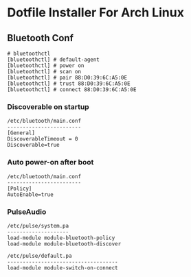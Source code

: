 # Dotfile Installer For Arch Linux

## Bluetooth Conf

```
# bluetoothctl
[bluetoothctl] # default-agent
[bluetoothctl] # power on
[bluetoothctl] # scan on
[bluetoothctl] # pair 88:D0:39:6C:A5:0E
[bluetoothctl] # trust 88:D0:39:6C:A5:0E
[bluetoothctl] # connect 88:D0:39:6C:A5:0E
```

### Discoverable on startup

```
/etc/bluetooth/main.conf
------------------------
[General]
DiscoverableTimeout = 0
Discoverable=true
```
### Auto power-on after boot

```
/etc/bluetooth/main.conf
------------------------
[Policy]
AutoEnable=true
```
### PulseAudio

```
/etc/pulse/system.pa
--------------------
load-module module-bluetooth-policy
load-module module-bluetooth-discover
```

```
/etc/pulse/default.pa
------------------------------------
load-module module-switch-on-connect
```
